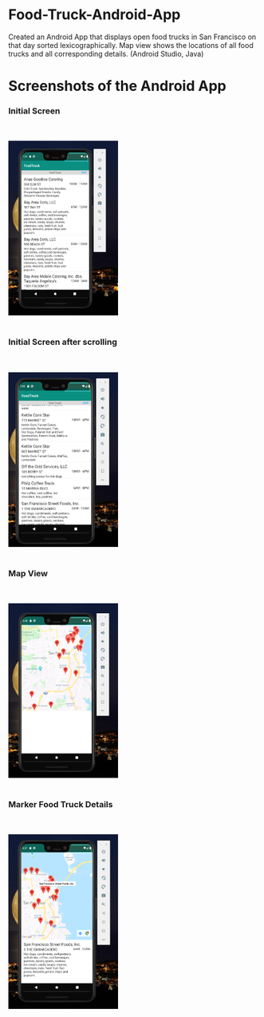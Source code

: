 # Food-Truck-Android-App
Created an Android App that displays open food trucks in San Francisco on that day sorted lexicographically. Map view shows the locations of all food trucks and all corresponding details.
(Android Studio, Java)

<h1>Screenshots of the Android App</h1>

<p align="center"><b>
  <h3>Initial Screen</h3><br><br>
<img height="350" width="220" src="https://github.com/agjay96/Food-Truck-Android-App/blob/master/images/Landing%20page.png"><br><br>
<h3>Initial Screen after scrolling</h3><br><br>
<img height="350" width="220" src="https://github.com/agjay96/Food-Truck-Android-App/blob/master/images/Landing%20Page%202%20alphabetical.png"><br><br>
<h3>Map View</h3><br><br>
<img height="350" width="220" src="https://github.com/agjay96/Food-Truck-Android-App/blob/master/images/Map%20Page.png"><br><br>
  <h3>Marker Food Truck Details</h3><br><br>
<img height="350" width="220" src="https://github.com/agjay96/Food-Truck-Android-App/blob/master/images/Map%20Page%20Details.png"><br><br>
</b></p>
